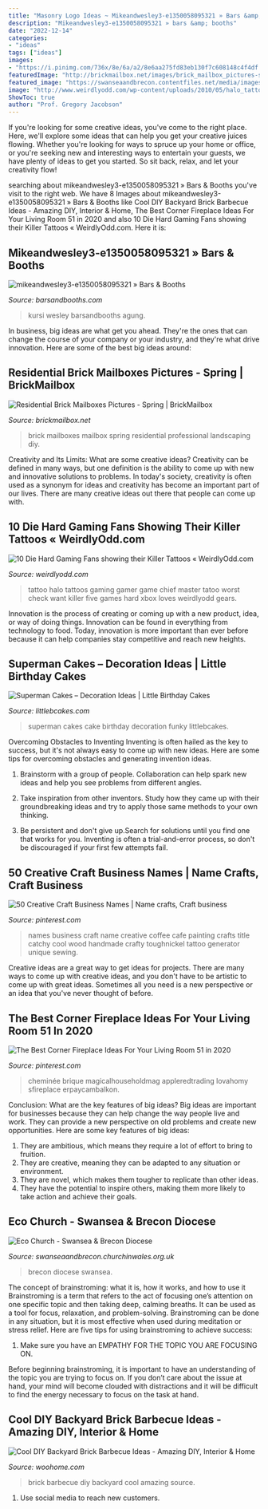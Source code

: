 ```yaml
---
title: "Masonry Logo Ideas ~ Mikeandwesley3-e1350058095321 » Bars &amp; Booths"
description: "Mikeandwesley3-e1350058095321 » bars &amp; booths"
date: "2022-12-14"
categories:
- "ideas"
tags: ["ideas"]
images:
- "https://i.pinimg.com/736x/8e/6a/a2/8e6aa275fd83eb130f7c608148c4f4df.jpg"
featuredImage: "http://brickmailbox.net/images/brick_mailbox_pictures-spring_2015/BrickMailboxPictures-13.jpg"
featured_image: "https://swanseaandbrecon.contentfiles.net/media/images/eco_church.width-1200.jpg"
image: "http://www.weirdlyodd.com/wp-content/uploads/2010/05/halo_tattoo.jpg"
ShowToc: true
author: "Prof. Gregory Jacobson"
---
```



If you're looking for some creative ideas, you've come to the right place. Here, we'll explore some ideas that can help you get your creative juices flowing. Whether you're looking for ways to spruce up your home or office, or you're seeking new and interesting ways to entertain your guests, we have plenty of ideas to get you started. So sit back, relax, and let your creativity flow!

	

		
searching about mikeandwesley3-e1350058095321 » Bars &amp; Booths you've visit to the right web. We have 8 Images about mikeandwesley3-e1350058095321 » Bars &amp; Booths like Cool DIY Backyard Brick Barbecue Ideas - Amazing DIY, Interior &amp; Home, The Best Corner Fireplace Ideas For Your Living Room 51 in 2020 and also 10 Die Hard Gaming Fans showing their Killer Tattoos « WeirdlyOdd.com. Here it is:
		
    
## Mikeandwesley3-e1350058095321 » Bars &amp; Booths

<img loading=lazy src="https://barsandbooths.com/wp-content/uploads/2012/10/mikeandwesley3-e1350058095321.jpg" onerror="this.onerror=null;this.src='https://tse1.mm.bing.net/th?id=OIP.ML6CIQ7Vbt3nLip_aq3tagHaJ4&amp;pid=15.1';" alt="mikeandwesley3-e1350058095321 » Bars &amp; Booths">

_Source: barsandbooths.com_

>kursi wesley barsandbooths agung. 

	

In business, big ideas are what get you ahead. They're the ones that can change the course of your company or your industry, and they're what drive innovation. Here are some of the best big ideas around:

    
## Residential Brick Mailboxes Pictures - Spring | BrickMailbox

<img loading=lazy src="http://brickmailbox.net/images/brick_mailbox_pictures-spring_2015/BrickMailboxPictures-13.jpg" onerror="this.onerror=null;this.src='https://tse1.mm.bing.net/th?id=OIP.6VfEYLpV7EQKSldP5M-zywHaLH&amp;pid=15.1';" alt="Residential Brick Mailboxes Pictures - Spring | BrickMailbox">

_Source: brickmailbox.net_

>brick mailboxes mailbox spring residential professional landscaping diy. 

	

Creativity and Its Limits: What are some creative ideas?
Creativity can be defined in many ways, but one definition is the ability to come up with new and innovative solutions to problems. In today's society, creativity is often used as a synonym for ideas and creativity has become an important part of our lives. There are many creative ideas out there that people can come up with.

    
## 10 Die Hard Gaming Fans Showing Their Killer Tattoos « WeirdlyOdd.com

<img loading=lazy src="http://www.weirdlyodd.com/wp-content/uploads/2010/05/halo_tattoo.jpg" onerror="this.onerror=null;this.src='https://tse4.mm.bing.net/th?id=OIP.ijpg2Iq74FWnWVtutkBP_wHaJ4&amp;pid=15.1';" alt="10 Die Hard Gaming Fans showing their Killer Tattoos « WeirdlyOdd.com">

_Source: weirdlyodd.com_

>tattoo halo tattoos gaming gamer game chief master tatoo worst check want killer five games hard xbox loves weirdlyodd gears. 

	

Innovation is the process of creating or coming up with a new product, idea, or way of doing things. Innovation can be found in everything from technology to food. Today, innovation is more important than ever before because it can help companies stay competitive and reach new heights.

    
## Superman Cakes – Decoration Ideas | Little Birthday Cakes

<img loading=lazy src="https://www.littlebcakes.com/wp-content/uploads/2013/08/Superman-Cakes-Images.jpg" onerror="this.onerror=null;this.src='https://tse3.mm.bing.net/th?id=OIP.EvZTr6MLS-bJusV8JJq0IAHaJ4&amp;pid=15.1';" alt="Superman Cakes – Decoration Ideas | Little Birthday Cakes">

_Source: littlebcakes.com_

>superman cakes cake birthday decoration funky littlebcakes. 

	

Overcoming Obstacles to Inventing
Inventing is often hailed as the key to success, but it's not always easy to come up with new ideas. Here are some tips for overcoming obstacles and generating invention ideas.
1. Brainstorm with a group of people. Collaboration can help spark new ideas and help you see problems from different angles.

2. Take inspiration from other inventors. Study how they came up with their groundbreaking ideas and try to apply those same methods to your own thinking.

3. Be persistent and don't give up.Search for solutions until you find one that works for you. Inventing is often a trial-and-error process, so don't be discouraged if your first few attempts fail.

    
## 50 Creative Craft Business Names | Name Crafts, Craft Business

<img loading=lazy src="https://i.pinimg.com/736x/8e/6a/a2/8e6aa275fd83eb130f7c608148c4f4df.jpg" onerror="this.onerror=null;this.src='https://tse2.mm.bing.net/th?id=OIP.oRGfc4NsmOb1AxWi6PVFMQHaJ3&amp;pid=15.1';" alt="50 Creative Craft Business Names | Name crafts, Craft business">

_Source: pinterest.com_

>names business craft name creative coffee cafe painting crafts title catchy cool wood handmade crafty toughnickel tattoo generator unique sewing. 

	

Creative ideas are a great way to get ideas for projects. There are many ways to come up with creative ideas, and you don't have to be artistic to come up with great ideas. Sometimes all you need is a new perspective or an idea that you've never thought of before.

    
## The Best Corner Fireplace Ideas For Your Living Room 51 In 2020

<img loading=lazy src="https://i.pinimg.com/736x/5f/ca/d6/5fcad6a8216998bdcc16b711c9f72c7f.jpg" onerror="this.onerror=null;this.src='https://tse1.mm.bing.net/th?id=OIP.0UDWrcLBJLxBCVfNHJjKzAHaJ3&amp;pid=15.1';" alt="The Best Corner Fireplace Ideas For Your Living Room 51 in 2020">

_Source: pinterest.com_

>cheminée brique magicalhouseholdmag appleredtrading lovahomy sfireplace erpaycambalkon. 

	

Conclusion: What are the key features of big ideas?
Big ideas are important for businesses because they can help change the way people live and work. They can provide a new perspective on old problems and create new opportunities. Here are some key features of big ideas: 
1. They are ambitious, which means they require a lot of effort to bring to fruition. 
2. They are creative, meaning they can be adapted to any situation or environment. 
3. They are novel, which makes them tougher to replicate than other ideas. 
4. They have the potential to inspire others, making them more likely to take action and achieve their goals.

    
## Eco Church - Swansea &amp; Brecon Diocese

<img loading=lazy src="https://swanseaandbrecon.contentfiles.net/media/images/eco_church.width-1200.jpg" onerror="this.onerror=null;this.src='https://tse2.mm.bing.net/th?id=OIP.HgGPdQAlMOj9HYYyd8V3FAHaDx&amp;pid=15.1';" alt="Eco Church - Swansea &amp; Brecon Diocese">

_Source: swanseaandbrecon.churchinwales.org.uk_

>brecon diocese swansea. 

	

The concept of brainstroming: what it is, how it works, and how to use it
Brainstroming is a term that refers to the act of focusing one’s attention on one specific topic and then taking deep, calming breaths. It can be used as a tool for focus, relaxation, and problem-solving. Brainstroming can be done in any situation, but it is most effective when used during meditation or stress relief. Here are five tips for using brainstroming to achieve success:
1. Make sure you have an EMPATHY FOR THE TOPIC YOU ARE FOCUSING ON.

Before beginning brainstroming, it is important to have an understanding of the topic you are trying to focus on. If you don’t care about the issue at hand, your mind will become clouded with distractions and it will be difficult to find the energy necessary to focus on the task at hand.

    
## Cool DIY Backyard Brick Barbecue Ideas - Amazing DIY, Interior &amp; Home

<img loading=lazy src="https://www.woohome.com/wp-content/uploads/2016/02/brick-barbecue-tips-4.jpg" onerror="this.onerror=null;this.src='https://tse3.mm.bing.net/th?id=OIP.-3peDlkro9lWHE2z7ruSQAHaLF&amp;pid=15.1';" alt="Cool DIY Backyard Brick Barbecue Ideas - Amazing DIY, Interior &amp; Home">

_Source: woohome.com_

>brick barbecue diy backyard cool amazing source. 

	

1. Use social media to reach new customers.

